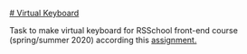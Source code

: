 [# Virtual Keyboard]('https://lenazamnius.github.io/codejam-virtual-keyboard/')

Task to make virtual keyboard for RSSchool front-end course (spring/summer 2020) according this [assignment.]('https://github.com/rolling-scopes-school/tasks/blob/master/tasks/codejam-virtual-keyboard.md')


